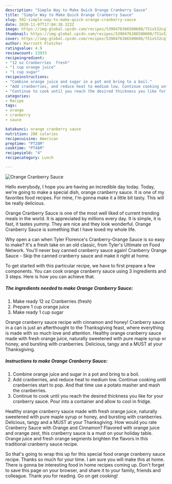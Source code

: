 ```yaml
---
description: "Simple Way to Make Quick Orange Cranberry Sauce"
title: "Simple Way to Make Quick Orange Cranberry Sauce"
slug: 502-simple-way-to-make-quick-orange-cranberry-sauce
date: 2020-11-07T17:04:38.322Z
image: https://img-global.cpcdn.com/recipes/5390476386500608/751x532cq70/orange-cranberry-sauce-recipe-main-photo.jpg
thumbnail: https://img-global.cpcdn.com/recipes/5390476386500608/751x532cq70/orange-cranberry-sauce-recipe-main-photo.jpg
cover: https://img-global.cpcdn.com/recipes/5390476386500608/751x532cq70/orange-cranberry-sauce-recipe-main-photo.jpg
author: Harriett Fletcher
ratingvalue: 4.9
reviewcount: 13933
recipeingredient:
- "12 oz Cranberries  fresh"
- "1 cup orange juice"
- "1 cup sugar"
recipeinstructions:
- "Combine orange juice and sugar in a pot and bring to a boil."
- "Add cranberries, and reduce heat to medium low. Continue cooking until cranberries start to pop. And that time use a potato masher and mash the cranberries."
- "Continue to cook until you reach the desired thickness you like for your cranberry sauce. Pour into a container and allow to cool in fridge."
categories:
- Recipe
tags:
- orange
- cranberry
- sauce

katakunci: orange cranberry sauce 
nutrition: 288 calories
recipecuisine: American
preptime: "PT28M"
cooktime: "PT46M"
recipeyield: "4"
recipecategory: Lunch

---
```



![Orange Cranberry Sauce](https://img-global.cpcdn.com/recipes/5390476386500608/751x532cq70/orange-cranberry-sauce-recipe-main-photo.jpg)

Hello everybody, I hope you are having an incredible day today. Today, we're going to make a special dish, orange cranberry sauce. It is one of my favorites food recipes. For mine, I'm gonna make it a little bit tasty. This will be really delicious.

Orange Cranberry Sauce is one of the most well liked of current trending meals in the world. It is appreciated by millions every day. It is simple, it is fast, it tastes yummy. They are nice and they look wonderful. Orange Cranberry Sauce is something that I have loved my whole life.

Why open a can when Tyler Florence&#39;s Cranberry-Orange Sauce is so easy to make? It&#39;s a fresh take on an old classic, from Tyler&#39;s Ultimate on Food Network. You&#39;ll never buy canned cranberry sauce again! Cranberry Orange Sauce - Skip the canned cranberry sauce and make it right at home.


To get started with this particular recipe, we have to first prepare a few components. You can cook orange cranberry sauce using 3 ingredients and 3 steps. Here is how you can achieve that.

<!--inarticleads1-->

##### The ingredients needed to make Orange Cranberry Sauce:

1. Make ready 12 oz Cranberries  (fresh)
1. Prepare 1 cup orange juice
1. Make ready 1 cup sugar


Orange cranberry sauce recipe with cinnamon and honey! Cranberry sauce in a can is just an afterthought to the Thanksgiving feast, where everything is made with so much love and attention. Healthy orange cranberry sauce made with fresh orange juice, naturally sweetened with pure maple syrup or honey, and bursting with cranberries. Delicious, tangy and a MUST at your Thanksgiving. 

<!--inarticleads2-->

##### Instructions to make Orange Cranberry Sauce:

1. Combine orange juice and sugar in a pot and bring to a boil.
1. Add cranberries, and reduce heat to medium low. Continue cooking until cranberries start to pop. And that time use a potato masher and mash the cranberries.
1. Continue to cook until you reach the desired thickness you like for your cranberry sauce. Pour into a container and allow to cool in fridge.


Healthy orange cranberry sauce made with fresh orange juice, naturally sweetened with pure maple syrup or honey, and bursting with cranberries. Delicious, tangy and a MUST at your Thanksgiving. How would you rate Cranberry Sauce with Orange and Cinnamon? Flavored with orange juice and orange zest, this cranberry sauce is a must on your holiday table. Orange juice and fresh orange segments brighten the flavors in this traditional cranberry sauce recipe. 

So that's going to wrap this up for this special food orange cranberry sauce recipe. Thanks so much for your time. I am sure you will make this at home. There is gonna be interesting food in home recipes coming up. Don't forget to save this page on your browser, and share it to your family, friends and colleague. Thank you for reading. Go on get cooking!

